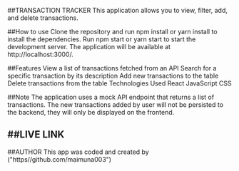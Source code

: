 ##TRANSACTION TRACKER
This application allows you to view, filter, add, and delete transactions.

##How to use
Clone the repository and run npm install or yarn install to install the dependencies. Run npm start or yarn start to start the development server. The application will be available at http://localhost:3000/.

##Features
View a list of transactions fetched from an API
Search for a specific transaction by its description
Add new transactions to the table
Delete transactions from the table
Technologies Used
React
JavaScript
CSS


##Note
The application uses a mock API endpoint that returns a list of transactions. The new transactions added by user will not be persisted to the backend, they will only be displayed on the frontend.

##LIVE LINK 
-

##AUTHOR
This app was coded and created by ("https//github.com/maimuna003")

